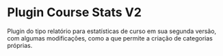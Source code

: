 # Plugin Course Stats V2

Plugin do tipo relatório para estatísticas de curso em sua segunda versão, com algumas modificações, como a que permite a criação de categorias próprias.

 
 
